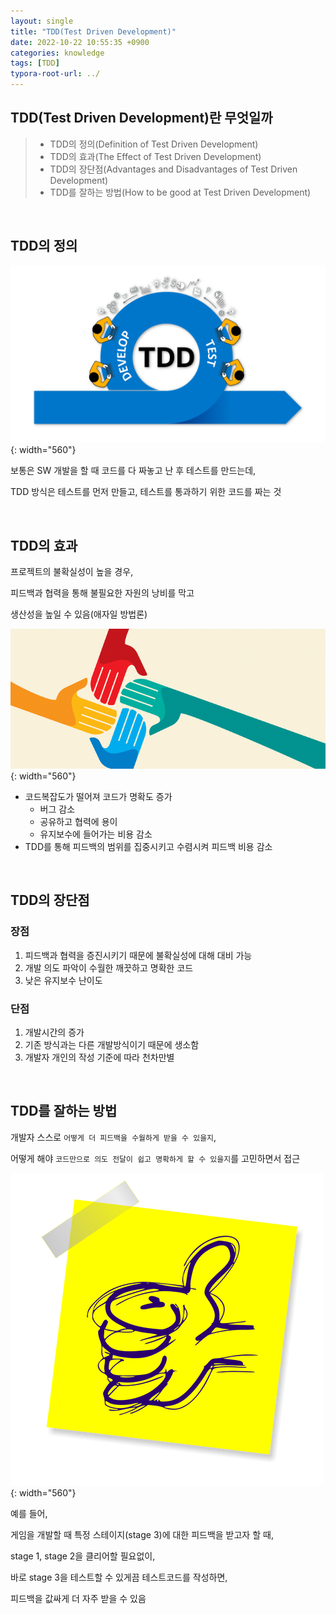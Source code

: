 ```yaml
---
layout: single
title: "TDD(Test Driven Development)"
date: 2022-10-22 10:55:35 +0900
categories: knowledge
tags: [TDD]
typora-root-url: ../
---
```



## TDD(Test Driven Development)란 무엇일까
> - TDD의 정의(Definition of Test Driven Development)
> - TDD의 효과(The Effect of Test Driven Development)
> - TDD의 장단점(Advantages and Disadvantages of Test Driven Development)
> - TDD를 잘하는 방법(How to be good at Test Driven Development)

<br>

## TDD의 정의

![TDD_cycle](/images/2022-10-22-about-tdd/TDD_cycle.png){: width="560"}

보통은 SW 개발을 할 때 코드를 다 짜놓고 난 후 테스트를 만드는데,

TDD 방식은 테스트를 먼저 만들고, 테스트를 통과하기 위한 코드를 짜는 것

<br>

## TDD의 효과

프로젝트의 불확실성이 높을 경우, 

피드백과 협력을 통해 불필요한 자원의 낭비를 막고 

생산성을 높일 수 있음(애자일 방법론)

![tdd-collaboration](/images/2022-10-22-about-tdd/tdd-collaboration.png){: width="560"}

- 코드복잡도가 떨어져 코드가 명확도 증가
  - 버그 감소
  - 공유하고 협력에 용이
  - 유지보수에 들어가는 비용 감소
- TDD를 통해 피드백의 범위를 집중시키고 수렴시켜 피드백 비용 감소

<br>

## TDD의 장단점

### 장점
1. 피드백과 협력을 증진시키기 때문에 불확실성에 대해 대비 가능
2. 개발 의도 파악이 수월한 깨끗하고 명확한 코드
3. 낮은 유지보수 난이도

### 단점
1. 개발시간의 증가
2. 기존 방식과는 다른 개발방식이기 때문에 생소함
3. 개발자 개인의 작성 기준에 따라 천차만별 

<br>

## TDD를 잘하는 방법

개발자 스스로 `어떻게 더 피드백을 수월하게 받을 수 있을지`,

어떻게 해야 `코드만으로 의도 전달이 쉽고 명확하게 할 수 있을지`를 고민하면서 접근

![well](/images/2022-10-22-about-tdd/well.png){: width="560"}

예를 들어, 

게임을 개발할 때 특정 스테이지(stage 3)에 대한 피드백을 받고자 할 때,

stage 1, stage 2을 클리어할 필요없이, 

바로 stage 3을 테스트할 수 있게끔 테스트코드를 작성하면, 

피드백을 값싸게 더 자주 받을 수 있음

<br>
